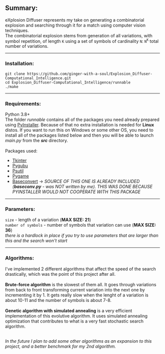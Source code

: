 ## Summary:

eXplosion Diffuser represents my take on generating a combinatorial explosion and searching through it for a match using computer vision techniques.<br>
The combinatorial explosion stems from generation of all variations, with symbol repetition, of length `K` using a set of symbols of cardinality `N`:
`N`<sup>`K`</sup> total number of variations. <br>

---

### Installation:

`git clone https://github.com/ginger-with-a-soul/Explosion_Diffuser-Computational_Intelligence.git` <br>
`cd Explosion_Diffuser-Computational_Intelligence/runnable` <br>
`./make` <br>

---

### Requirements:

Python 3.8+ <br>
The folder _runnable_ contains all of the packages you need already prepared using [PyInstaller](https://github.com/pyinstaller/pyinstaller). Because of that no extra installation is needed for **Linux** distos. If you want to run this on Windows or some other OS, you need to install all of the packages listed below and then you will be able to launch _main.py_ from the ***src*** directory. <br><br>
Packages used:
* [Tkinter](https://docs.python.org/3/library/tkinter.html)
* [Pygubu](https://github.com/alejandroautalan/pygubu)
* [Psutil](https://github.com/giampaolo/psutil)
* [Pygame](https://github.com/pygame/pygame)
* [Baseconvert](https://github.com/squdle/baseconvert) -> *SOURCE OF THIS ONE IS ALREADY INCLUDED (**baseconv.py** - was NOT written by me). THIS WAS DONE BECAUSE PYINSTALLER WOULD NOT COOPERATE WITH THIS PACKAGE*

---

### Parameters:
`size` - length of a variation (**MAX SIZE: 21**)<br>
`number of symbols` - number of symbols that variation can use (**MAX SIZE: 36**)<br>
_there is a hardlock in place if you try to use parameters that are larger than this and the search won't start_ <br>

---


### Algorithms:

I've implemented 2 different algorithms that affect the speed of the search drastically, which was the point of this project after all.<br><br>**Brute-force algorithm** is the slowest of them all. It goes through variations from back to front transforming current variation into the next one by incrementing it by 1. It gets really slow when the lenght of a variation is about 10-11 and the number of symbols is about 7-8.<br><br>
**Genetic algorithm with simulated annealing** is a very efficient implementation of this evolutive algorithm. It uses simulated annealing optimization that contributes to what is a very fast stochastic search algorithm. <br><br>

*In the future I plan to add some other algorithms as an expansion to this project, and a better benchmark for my 2nd algorithm.*
